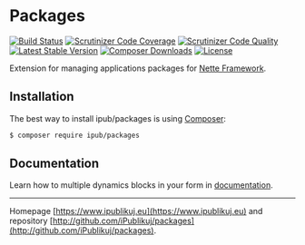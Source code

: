 # Packages

[![Build Status](https://img.shields.io/travis/iPublikuj/packages.svg?style=flat-square)](https://travis-ci.org/iPublikuj/packages)
[![Scrutinizer Code Coverage](https://img.shields.io/scrutinizer/coverage/g/iPublikuj/packages.svg?style=flat-square)](https://scrutinizer-ci.com/g/iPublikuj/packages/?branch=master)
[![Scrutinizer Code Quality](https://img.shields.io/scrutinizer/g/iPublikuj/packages.svg?style=flat-square)](https://scrutinizer-ci.com/g/iPublikuj/packages/?branch=master)
[![Latest Stable Version](https://img.shields.io/packagist/v/ipub/packages.svg?style=flat-square)](https://packagist.org/packages/ipub/packages)
[![Composer Downloads](https://img.shields.io/packagist/dt/ipub/packages.svg?style=flat-square)](https://packagist.org/packages/ipub/packages)
[![License](https://img.shields.io/packagist/l/ipub/packages.svg?style=flat-square)](https://packagist.org/packages/ipub/packages)

Extension for managing applications packages for [Nette Framework](http://nette.org/).

## Installation

The best way to install ipub/packages is using  [Composer](http://getcomposer.org/):

```sh
$ composer require ipub/packages
```

## Documentation

Learn how to multiple dynamics blocks in your form in [documentation](https://github.com/iPublikuj/packages/blob/master/docs/en/index.md).

***
Homepage [https://www.ipublikuj.eu](https://www.ipublikuj.eu) and repository [http://github.com/iPublikuj/packages](http://github.com/iPublikuj/packages).
